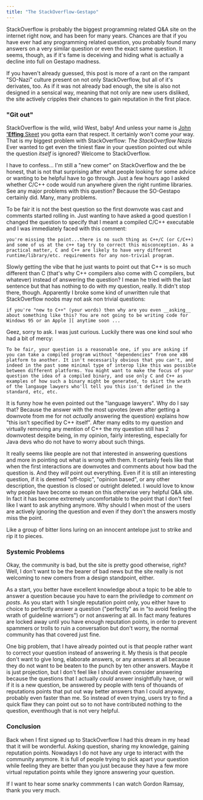 ```yaml
---
title: "The StackOverflow-Gestapo"
---
```


StackOverflow is probably the biggest programming related Q&A site on the internet
right now, and has been for many years.
Chances are that if you have ever had any programming related question,
you probably found many answers on a very similar question or even the exact same question.
It seems, though, as if it's fame is deceiving and hiding what
is actually a decline into full on Gestapo madness.
<!--MORE-->

If you haven't already guessed, this post is more of a rant on the rampant "SO-Nazi" culture
present on not only StackOverflow, but all of it's derivates, too. As if it was not already bad
enough, the site is also not designed in a sensical way, meaning that not only are new users disliked,
the site actively cripples their chances to gain reputation in the first place.


### "__Git out__"

StackOverflow is the wild, wild West, baby! And unless your name is [John __'Effing__ Skeet](https://stackoverflow.com/users/22656/jon-skeet)
you gotta earn that respect. It certainly won't come _your_ way.
That is my biggest problem with StackOverflow: _The StackOverflow Nazis_
Ever wanted to get even the tiniest flaw in your question pointed out while the question _itself_ is ignored?
Welcome to StackOverflow.

I have to confess... I'm still a "new comer" on StackOverflow and the be honest, that is not that surprising
after what people looking for some advice or wanting to be helpful have to go through.
Just a few hours ago I asked whether C/C++ code would run anywhere given the right runtime libraries.
See any major problems with this question? Because the SO-Gestapo certainly did. Many, many problems.

To be fair it is not the best question so the first downvote was cast and comments started rolling in.
Just wanting to have asked a good question I changed the question to specify that I meant a compiled
C/C++ executable and I was immediately faced with this comment:

`
you're missing the point...there is no such thing as C++/C (or C/C++) and some of us at the c++ tag try to correct this misconception. As a practical matter, C and C++ are likely to have very different runtime/library/etc. requirements for any non-trivial program.
`

Slowly getting the vibe that he just wants to point out that C++ is so much different than C (that's why C++ compilers also come with C compilers, but whatever)
instead of answering the question? I mean he tried with the last sentence but that has nothing to do with my question, really. It didn't stop there, though.
Apparently I broke some kind of unwritten rule that StackOverflow noobs may not ask non trivial questions:

`
if you're "new to C++" (your words) then why are you even __asking__ about something like this? You are not going to be writing code for Windows 95 or an Apple ][ anytime soon ...
`

Geez, sorry to ask. I was just curious. Luckily there was one kind soul who had a bit of mercy:

`
To be fair, your question is a reasonable one, if you are asking if you can take a compiled program without "dependencies" from one x86 platform to another. It isn't necessarily obvious that you can't, and indeed in the past some minimal type of interop like this was possible between different platforms. You might want to make the focus of your question the idea of a compiled binary, and use only C and C++ as examples of how such a binary might be generated, to skirt the wrath of the langauge lawyers who'll tell you this isn't defined in the standard, etc, etc.
`

It is funny how he even pointed out the "language lawyers". Why do I say that? Because the answer with the most upvotes (even after getting a downvote
from me for not _actually_ answering the question) explains how "this isn't specified by C++ itself".
After many edits to my question and virtually removing any mention of C++ the my question still has 2 downvotest despite being, in my opinion,
fairly interesting, especially for Java devs who do not have to worry about such things.

It really seems like people are not that interested in answering questions and more in pointing out what is wrong with them.
It certainly feels like that when the first interactions are downvotes and comments about how bad the question is.
And they _will_ point out everything. Even if it is still an interesting question, if it is deemed "off-topic", "opinion based",
or any other description, the question is closed or outright deleted.
I would love to know why people have become so mean on this otherwise very helpful Q&A site. In fact it has become extremely
uncomfortable to the point that I don't feel like I want to ask anything anymore. Why should I when most of the users are
actively ignoring the question and even if they don't the answers mostly miss the point.

Like a group of bitter lions luring on an innocent antelope just to strike and rip it to pieces.


### Systemic Problems

Okay, the community is bad, but the site is pretty good otherwise, right?
Well, I don't want to be the bearer of bad news but the site really is not welcoming to
new comers from a design standpoint, either.

As a start, you better have excellent knowledge about a topic to be able to answer a question because you have to
earn the priviledge to _comment on posts_. As you start with 1 single reputation point only, you either have to choice
to perfectly answer a question ("perfectly" as in "to avoid feeling the wrath of guideline warriors") or not answering at all.
In fact many features are locked away until you have enough reputation points, in order to prevent spammers or trolls to ruin a conversation
but don't worry, the normal community has that covered just fine.

One big problem, that I have already pointed out is that people rather want to correct your question instead of answering it.
My thesis is that people don't want to give long, elaborate answers, or any answers at all because they do not want to
be beaten to the punch by ten other answers. Maybe it is just projection, but I don't feel like I should even consider answering
because the questions that I actually _could_ answer insightfully have, or will if it is a new question, be answered by people with tens of thouands
of reputations points that put out way better answers than I could anyway, probably even faster than me.
So instead of even trying, users try to find a quick flaw they can point out so to not have contributed nothing to the question,
eventhough that is not very helpful.


### Conclusion

Back when I first signed up to StackOverflow I had this dream in my head that it will be wonderful.
Asking question, sharing my knowledge, gaining reputation points. Nowadays I do not have any urge to
interact with the community anymore. It is full of people trying to pick apart your question while feeling
they are better than you just because they have a few more virtual reputation points while they ignore
answering your question.

If I want to hear some snarky commments I can watch Gordon Ramsay, thank you very much.
